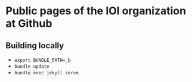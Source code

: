 # Public pages of the IOI organization at Github

## Building locally

- `export BUNDLE_PATH=_b`
- `bundle update`
- `bundle exec jekyll serve`

